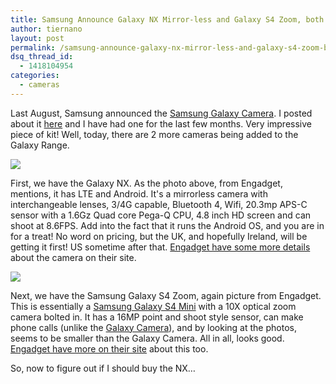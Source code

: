 ```yaml
---
title: Samsung Announce Galaxy NX Mirror-less and Galaxy S4 Zoom, both running Android
author: tiernano
layout: post
permalink: /samsung-announce-galaxy-nx-mirror-less-and-galaxy-s4-zoom-both-running-android/
dsq_thread_id:
  - 1418104954
categories:
  - cameras
---
```

Last August, Samsung announced the [Samsung Galaxy Camera][1]. I posted about it [here][2] and I have had one for the last few months. Very impressive piece of kit! Well, today, there are 2 more cameras being added to the Galaxy Range.

![](https://images.tiernanotoole.net/Image/?inputImage=geekphotographer/062113_0716_SamsungAnno1.jpg)

First, we have the Galaxy NX. As the photo above, from Engadget, mentions, it has LTE and Android. It's a mirrorless camera with interchangeable lenses, 3/4G capable, Bluetooth 4, Wifi, 20.3mp APS-C sensor with a 1.6Gz Quad core Pega-Q CPU, 4.8 inch HD screen and can shoot at 8.6FPS. Add into the fact that it runs the Android OS, and you are in for a treat! No word on pricing, but the UK, and hopefully Ireland, will be getting it first! US sometime after that. [Engadget have some more details][3] about the camera on their site.

![](https://images.tiernanotoole.net/Image/?inputImage=geekphotographer/062113_0716_SamsungAnno2.jpg)

Next, we have the Samsung Galaxy S4 Zoom, again picture from Engadget. This is essentially a [Samsung Galaxy S4 Mini][4] with a 10X optical zoom camera bolted in. It has a 16MP point and shoot style sensor, can make phone calls (unlike the [Galaxy Camera][1]), and by looking at the photos, seems to be smaller than the Galaxy Camera. All in all, looks good. [Engadget have more on their site][5] about this too.

So, now to figure out if I should buy the NX…

 [1]: http://georiot.co/1JKE
 [2]: http://www.geekphotographer.com/samsung-and-nikon-announce-android-powered-cameras/
 [3]: http://www.engadget.com/2013/06/20/samsung-galaxy-nx-mirrorless-camera-official/?utm_medium=feed&utm_source=Feed_Classic&utm_campaign=Engadget
 [4]: http://georiot.co/sUE
 [5]: http://www.engadget.com/2013/06/20/samsung-galaxy-s4-zoom-hands-on/?utm_medium=feed&utm_source=Feed_Classic&utm_campaign=Engadget